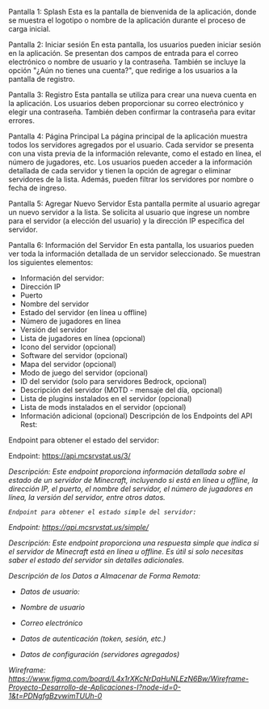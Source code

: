 Pantalla 1: Splash
Esta es la pantalla de bienvenida de la aplicación, donde se muestra el logotipo o nombre de la aplicación durante el proceso de carga inicial.

Pantalla 2: Iniciar sesión
En esta pantalla, los usuarios pueden iniciar sesión en la aplicación. Se presentan dos campos de entrada para el correo electrónico o nombre de usuario y la contraseña. También se incluye la opción "¿Aún no tienes una cuenta?", que redirige a los usuarios a la pantalla de registro.

Pantalla 3: Registro
Esta pantalla se utiliza para crear una nueva cuenta en la aplicación. Los usuarios deben proporcionar su correo electrónico y elegir una contraseña. También deben confirmar la contraseña para evitar errores.

Pantalla 4: Página Principal
La página principal de la aplicación muestra todos los servidores agregados por el usuario. Cada servidor se presenta con una vista previa de la información relevante, como el estado en línea, el número de jugadores, etc. Los usuarios pueden acceder a la información detallada de cada servidor y tienen la opción de agregar o eliminar servidores de la lista. Además, pueden filtrar los servidores por nombre o fecha de ingreso.

Pantalla 5: Agregar Nuevo Servidor
Esta pantalla permite al usuario agregar un nuevo servidor a la lista. Se solicita al usuario que ingrese un nombre para el servidor (a elección del usuario) y la dirección IP específica del servidor.

Pantalla 6: Información del Servidor
En esta pantalla, los usuarios pueden ver toda la información detallada de un servidor seleccionado. Se muestran los siguientes elementos:
* Información del servidor:
* Dirección IP
* Puerto
* Nombre del servidor
* Estado del servidor (en línea u offline)
* Número de jugadores en línea
* Versión del servidor
* Lista de jugadores en línea (opcional)
* Icono del servidor (opcional)
* Software del servidor (opcional)
* Mapa del servidor (opcional)
* Modo de juego del servidor (opcional)
* ID del servidor (solo para servidores Bedrock, opcional)
* Descripción del servidor (MOTD - mensaje del día, opcional)
* Lista de plugins instalados en el servidor (opcional)
* Lista de mods instalados en el servidor (opcional)
* Información adicional (opcional)
Descripción de los Endpoints del API Rest:

 Endpoint para obtener el estado del servidor:

 Endpoint: https://api.mcsrvstat.us/3/<address>

Descripción: Este endpoint proporciona información detallada sobre el estado de un servidor de Minecraft, incluyendo si está en línea u offline, la dirección IP, el puerto, el nombre del servidor, el número de jugadores en línea, la versión del servidor, entre otros datos.

    Endpoint para obtener el estado simple del servidor:

  Endpoint: https://api.mcsrvstat.us/simple/<address>

 Descripción: Este endpoint proporciona una respuesta simple que indica si el servidor de Minecraft está en línea u offline. Es útil si solo necesitas saber el estado del servidor sin detalles adicionales.



Descripción de los Datos a Almacenar de Forma Remota:


* Datos de usuario:
* Nombre de usuario
* Correo electrónico
* Datos de autenticación (token, sesión, etc.)

* Datos de configuración (servidores agregados)

Wireframe:
https://www.figma.com/board/L4x1rXKcNrDaHuNLEzN6Bw/Wireframe-Proyecto-Desarrollo-de-Aplicaciones-I?node-id=0-1&t=PDNgfgBzvwimTUUh-0
